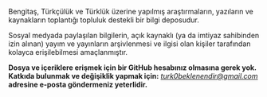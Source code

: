 Bengitaş, Türkçülük ve Türklük üzerine yapılmış araştırmaların, yazıların ve kaynakların toplantığı topluluk destekli bir bilgi deposudur.

Sosyal medyada paylaşılan bilgilerin, açık kaynaklı (ya da imtiyaz sahibinden izin alınan) yayım ve yayınların arşivlenmesi ve ilgisi olan kişiler tarafından kolayca erişilebilmesi amaçlanmıştır.

**Dosya ve içeriklere erişmek için bir GitHub hesabınız olmasına gerek yok. Katkıda bulunmak ve değişiklik yapmak için:** *turk0beklenendir@gmail.com* **adresine e-posta göndermeniz yeterlidir.**
